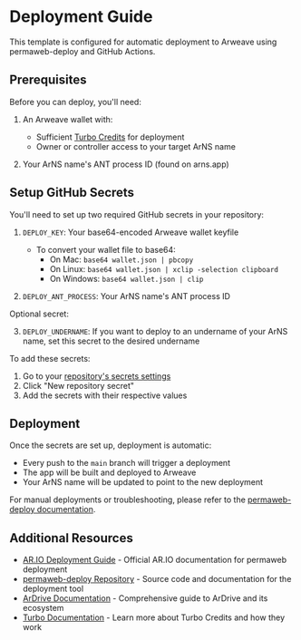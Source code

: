 # Deployment Guide

This template is configured for automatic deployment to Arweave using permaweb-deploy and GitHub Actions.

## Prerequisites

Before you can deploy, you'll need:

1. An Arweave wallet with:
   - Sufficient [Turbo Credits](https://docs.ardrive.io/docs/turbo/what-is-turbo.html) for deployment
   - Owner or controller access to your target ArNS name

2. Your ArNS name's ANT process ID (found on arns.app)

## Setup GitHub Secrets

You'll need to set up two required GitHub secrets in your repository:

1. `DEPLOY_KEY`: Your base64-encoded Arweave wallet keyfile
   - To convert your wallet file to base64:
     - On Mac: `base64 wallet.json | pbcopy`
     - On Linux: `base64 wallet.json | xclip -selection clipboard`
     - On Windows: `base64 wallet.json | clip`

2. `DEPLOY_ANT_PROCESS`: Your ArNS name's ANT process ID

Optional secret:

3. `DEPLOY_UNDERNAME`: If you want to deploy to an undername of your ArNS name, set this secret to the desired undername

To add these secrets:
1. Go to your [repository's secrets settings](../../settings/secrets/actions)
2. Click "New repository secret"
3. Add the secrets with their respective values

## Deployment

Once the secrets are set up, deployment is automatic:
- Every push to the `main` branch will trigger a deployment
- The app will be built and deployed to Arweave
- Your ArNS name will be updated to point to the new deployment

For manual deployments or troubleshooting, please refer to the [permaweb-deploy documentation](https://github.com/ArweaveTeam/permaweb-deploy).

## Additional Resources

- [AR.IO Deployment Guide](https://docs.ar.io/guides/perma-deploy/index.html) - Official AR.IO documentation for permaweb deployment
- [permaweb-deploy Repository](https://github.com/permaweb/permaweb-deploy) - Source code and documentation for the deployment tool
- [ArDrive Documentation](https://docs.ardrive.io/) - Comprehensive guide to ArDrive and its ecosystem
- [Turbo Documentation](https://docs.ardrive.io/docs/turbo/what-is-turbo.html) - Learn more about Turbo Credits and how they work
